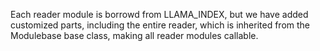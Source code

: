 Each reader module is borrowd from LLAMA_INDEX, but we have added customized parts, including the entire reader, which is inherited from the Modulebase base class, making all reader modules callable.
